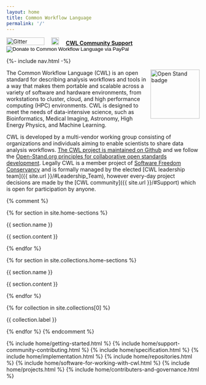 ```yaml
---
layout: home
title: Common Workflow Language
permalink: '/'
---
```


<div class="social-bar">
	<a href="https://gitter.im/common-workflow-language/common-workflow-language?utm_source=badge&amp;utm_medium=badge&amp;utm_campaign=pr-badge&amp;utm_content=badge" style="padding-right: 1em"><img src="https://badges.gitter.im/Join%20Chat.svg" alt="Gitter" width="99" height="20"></a>
	<a href="https://github.com/common-workflow-language/common-workflow-language/stargazers" style="padding-right: 1em"><img src="https://img.shields.io/github/stars/common-workflow-language/common-workflow-language.svg" alt="GitHub stars" height="20"></a>
	<a href="{{ site.url }}/#Support" class="cwl-support"><b>CWL Community Support</b></a>
	<form action="https://www.paypal.com/cgi-bin/webscr" method="post" target="_top" style="display:inline;">
		<input type="hidden" name="cmd" value="_s-xclick">
		<input type="hidden" name="hosted_button_id" value="Z55VS5LBBSZTJ">
		<input type="image" class="paypal-btn" src="{{ "/assets/img/donate-button2.png" | relative_url }}" name="submit" alt="Donate to Common Workflow Language via PayPal">
	</form>
</div>

{%- include nav.html -%}

<p><a href="https://open-stand.org/about-us/principles"><picture><source srcset="https://github.com/common-workflow-language/cwl-website/raw/main/openstand-128x128-blue.webp" type="image/webp"><img align="right" src="./Common Workflow Language_files/openstand-128x128-blue.png" alt="Open Stand badge" width="128" height="128"></picture></a></p>

The Common Workflow Language (CWL) is an open standard for describing analysis workflows and tools in a way that makes them portable and scalable across a variety of software and hardware environments, from workstations to cluster, cloud, and high performance computing (HPC) environments. CWL is designed to meet the needs of data-intensive science, such as Bioinformatics, Medical Imaging, Astronomy, High Energy Physics, and Machine Learning.

CWL is developed by a multi-vendor working group consisting of organizations and individuals aiming to enable scientists to share data analysis workflows. [The CWL project is maintained on Github](https://github.com/common-workflow-language/common-workflow-language) and we follow the [Open-Stand.org principles for collaborative open standards development](https://open-stand.org/about-us/principles/). Legally CWL is a member project of [Software Freedom Conservancy](https://sfconservancy.org/news/2018/apr/11/cwl-new-member-project/) and is formally managed by the elected [CWL leadership team]({{ site.url }}/#Leadership_Team), however every-day project decisions are made by the [CWL community]({{ site.url }}/#Support) which is open for participation by anyone.

{% comment %}
<!-- Dynamic version attempt - not yet working -->
{% for section in site.home-sections %}
  <p>{{ section.name }}</p>
  <p>{{ section.content }}</p>
{% endfor %}

{% for section in site.collections.home-sections %}
  <p>{{ section.name }}</p>
  <p>{{ section.content }}</p>
{% endfor %}

{% for collection in site.collections[0] %}
  <p>{{ collection.label }}</p>
{% endfor %}
{% endcomment %}

{% include home/getting-started.html %}
{% include home/support-community-contributing.html %}
{% include home/specification.html %}
{% include home/implementation.html %}
{% include home/repositories.html %}
{% include home/software-for-working-with-cwl.html %}
{% include home/projects.html %}
{% include home/contributers-and-governance.html %}
